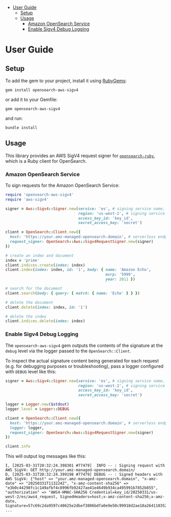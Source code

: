 - [User Guide](#user-guide)
  - [Setup](#setup)
  - [Usage](#usage)
    - [Amazon OpenSearch Service](#amazon-opensearch-service)
    - [Enable Sigv4 Debug Logging](#enable-sigv4-debug-logging)
# User Guide
## Setup

To add the gem to your project, install it using [RubyGems](https://rubygems.org/):

```
gem install opensearch-aws-sigv4
```

or add it to your Gemfile:
```
gem opensearch-aws-sigv4
```
and run:
```
bundle install
```

## Usage

This library provides an AWS SigV4 request signer for [`opensearch-ruby`](https://github.com/opensearch-project/opensearch-ruby/tree/main), which is a Ruby client for OpenSearch.

### Amazon OpenSearch Service
To sign requests for the Amazon OpenSearch Service:

```ruby
require 'opensearch-aws-sigv4'
require 'aws-sigv4'

signer = Aws::Sigv4::Signer.new(service: 'es', # signing service name, use "aoss" for OpenSearch Serverless
                                region: 'us-west-2', # signing service region
                                access_key_id: 'key_id',
                                secret_access_key: 'secret')

client = OpenSearch::Client.new({
  host: 'https://your.amz-managed-opensearch.domain', # serverless endpoint for OpenSearch Serverless
  request_signer: OpenSearch::Aws::Sigv4RequestSigner.new(signer)
})

# create an index and document
index = 'prime'
client.indices.create(index: index)
client.index(index: index, id: '1', body: { name: 'Amazon Echo', 
                                            msrp: '5999', 
                                            year: 2011 })

# search for the document
client.search(body: { query: { match: { name: 'Echo' } } })

# delete the document
client.delete(index: index, id: '1')

# delete the index
client.indices.delete(index: index)
```

### Enable Sigv4 Debug Logging
The `opensearch-aws-sigv4` gem outputs the contents of the signature at the `debug` level via the logger passed to the `OpenSearch::Client`.

To inspect the actual signature content being generated for each request (e.g. for debugging purposes or troubleshooting), pass a logger configured with `DEBUG` level like this:

```ruby
signer = Aws::Sigv4::Signer.new(service: 'es', # signing service name, use "aoss" for OpenSearch Serverless
                                region: 'us-west-2', # signing service region
                                access_key_id: 'key_id',
                                secret_access_key: 'secret')

logger = Logger.new($stdout)
logger.level = Logger::DEBUG

client = OpenSearch::Client.new({
  host: 'https://your.amz-managed-opensearch.domain', # serverless endpoint for OpenSearch Serverless
  logger: logger,
  request_signer: OpenSearch::Aws::Sigv4RequestSigner.new(signer)
})

client.info
```

This will output log messages like this:

```
I, [2025-03-31T20:32:24.398301 #77479]  INFO -- : Signing request with AWS SigV4: GET http://your.amz-managed-opensearch.domain/
D, [2025-03-31T20:32:24.399198 #77479] DEBUG -- : Signed headers with AWS SigV4: {"host" => "your.amz-managed-opensearch.domain", "x-amz-date" => "20250331T113224Z", "x-amz-content-sha256" => "e3b0c44298fc1c149afbf4c8996fb92427ae41e4649b934ca495991b7852b855", "authorization" => "AWS4-HMAC-SHA256 Credential=key_id/20250331/us-west-2/es/aws4_request, SignedHeaders=host;x-amz-content-sha256;x-amz-date, Signature=57c69c2da9597c40625e2dbef3806bdfa0e9e50c99918d2ae10a264110352e51"}
...
```
